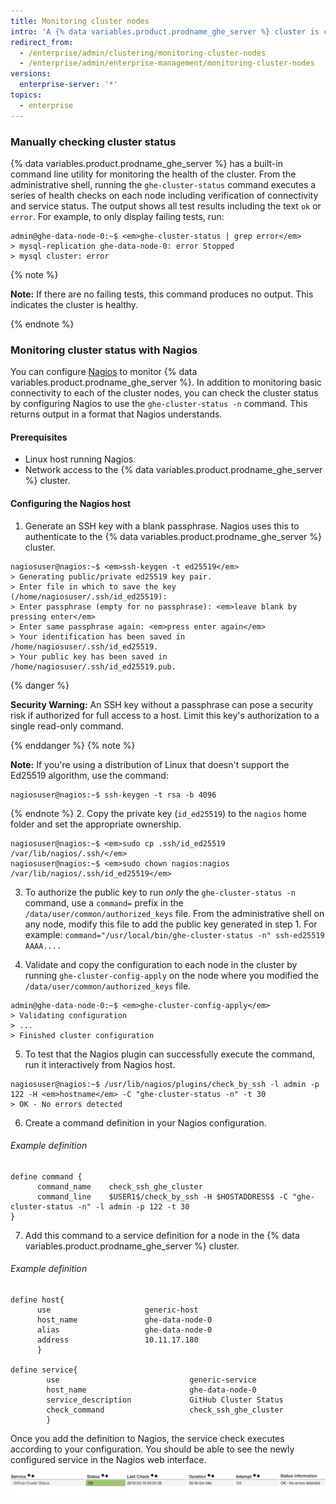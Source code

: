 ```yaml
---
title: Monitoring cluster nodes
intro: 'A {% data variables.product.prodname_ghe_server %} cluster is comprised of redundant services that are distributed across two or more nodes. If an individual service or an entire node were to fail, it should not be immediately apparent to users of the cluster. However since performance and redundancy are affected, it is important to monitor the health of a {% data variables.product.prodname_ghe_server %} cluster.'
redirect_from:
  - /enterprise/admin/clustering/monitoring-cluster-nodes
  - /enterprise/admin/enterprise-management/monitoring-cluster-nodes
versions:
  enterprise-server: '*'
topics:
  - enterprise
---
```

### Manually checking cluster status

{% data variables.product.prodname_ghe_server %} has a built-in command line utility for monitoring the health of the cluster. From the administrative shell, running the `ghe-cluster-status` command executes a series of health checks on each node including verification of connectivity and service status. The output shows all test results including the text `ok` or `error`. For example, to only display failing tests, run:

```shell
admin@ghe-data-node-0:~$ <em>ghe-cluster-status | grep error</em>
> mysql-replication ghe-data-node-0: error Stopped
> mysql cluster: error
```
{% note %}

**Note:** If there are no failing tests, this command produces no output. This indicates the cluster is healthy.

{% endnote %}

### Monitoring cluster status with Nagios

You can configure [Nagios](https://www.nagios.org/) to monitor {% data variables.product.prodname_ghe_server %}. In addition to monitoring basic connectivity to each of the cluster nodes, you can check the cluster status by configuring Nagios to use the `ghe-cluster-status -n` command. This returns output in a format that Nagios understands.

#### Prerequisites
* Linux host running Nagios.
* Network access to the {% data variables.product.prodname_ghe_server %} cluster.

#### Configuring the Nagios host
1. Generate an SSH key with a blank passphrase. Nagios uses this to authenticate to the {% data variables.product.prodname_ghe_server %} cluster.
  ```shell
  nagiosuser@nagios:~$ <em>ssh-keygen -t ed25519</em>
  > Generating public/private ed25519 key pair.
  > Enter file in which to save the key (/home/nagiosuser/.ssh/id_ed25519):
  > Enter passphrase (empty for no passphrase): <em>leave blank by pressing enter</em>
  > Enter same passphrase again: <em>press enter again</em>
  > Your identification has been saved in /home/nagiosuser/.ssh/id_ed25519.
  > Your public key has been saved in /home/nagiosuser/.ssh/id_ed25519.pub.
  ```
  {% danger %}

  **Security Warning:** An SSH key without a passphrase can pose a security risk if authorized for full access to a host. Limit this key's authorization to a single read-only command.

  {% enddanger %}
  {% note %}

  **Note:** If you're using a distribution of Linux that doesn't support the Ed25519 algorithm, use the command:
  ```shell
  nagiosuser@nagios:~$ ssh-keygen -t rsa -b 4096
  ```

  {% endnote %}
2. Copy the private key (`id_ed25519`) to the `nagios` home folder and set the appropriate ownership.
  ```shell
  nagiosuser@nagios:~$ <em>sudo cp .ssh/id_ed25519 /var/lib/nagios/.ssh/</em>
  nagiosuser@nagios:~$ <em>sudo chown nagios:nagios /var/lib/nagios/.ssh/id_ed25519</em>
  ```

3. To authorize the public key to run *only* the `ghe-cluster-status -n` command, use a `command=` prefix in the `/data/user/common/authorized_keys` file. From the administrative shell on any node, modify this file to add the public key generated in step 1. For example: `command="/usr/local/bin/ghe-cluster-status -n" ssh-ed25519 AAAA....`

4. Validate and copy the configuration to each node in the cluster by running `ghe-cluster-config-apply` on the node where you modified the `/data/user/common/authorized_keys` file.

  ```shell
  admin@ghe-data-node-0:~$ <em>ghe-cluster-config-apply</em>
  > Validating configuration
  > ...
  > Finished cluster configuration
  ```

5. To test that the Nagios plugin can successfully execute the command, run it interactively from Nagios host.
  ```shell
  nagiosuser@nagios:~$ /usr/lib/nagios/plugins/check_by_ssh -l admin -p 122 -H <em>hostname</em> -C "ghe-cluster-status -n" -t 30
  > OK - No errors detected
  ```

6. Create a command definition in your Nagios configuration.
  ###### Example definition

  ```
  define command {
        command_name    check_ssh_ghe_cluster
        command_line    $USER1$/check_by_ssh -H $HOSTADDRESS$ -C "ghe-cluster-status -n" -l admin -p 122 -t 30
  }
  ```
7. Add this command to a service definition for a node in the {% data variables.product.prodname_ghe_server %} cluster.

  ###### Example definition

  ```
  define host{
        use                     generic-host
        host_name               ghe-data-node-0
        alias                   ghe-data-node-0
        address                 10.11.17.180
        }

  define service{
          use                             generic-service
          host_name                       ghe-data-node-0
          service_description             GitHub Cluster Status
          check_command                   check_ssh_ghe_cluster
          }
  ```

Once you add the definition to Nagios, the service check executes according to your configuration. You should be able to see the newly configured service in the Nagios web interface.

![Nagios Example](/assets/images/enterprise/cluster/nagios-example.png)
